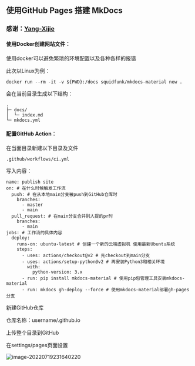 ## 使用GitHub Pages 搭建 MkDocs

### 感谢：[Yang-Xijie](https://github.com/Yang-Xijie/yang-xijie.github.io)

#### 使用Docker创建网站文件：

使用docker可以避免繁琐的环境配置以及各种各样的报错

此次以Linux为例：

```
docker run --rm -it -v ${PWD}:/docs squidfunk/mkdocs-material new .
```

会在当前目录生成以下结构：

```
.
├─ docs/
│  └─ index.md
└─ mkdocs.yml
```

#### 配置GitHub Action：
在当面目录新建以下目录及文件

```
.github/workflows/ci.yml
```

写入内容：

```
name: publish site
on: # 在什么时候触发工作流
  push: # 在从本地main分支被push到GitHub仓库时
    branches:
      - master 
      - main
  pull_request: # 在main分支合并别人提的pr时
    branches:
      - main
jobs: # 工作流的具体内容
  deploy:
    runs-on: ubuntu-latest # 创建一个新的云端虚拟机 使用最新Ubuntu系统
    steps:
      - uses: actions/checkout@v2 # 先checkout到main分支
      - uses: actions/setup-python@v2 # 再安装Python3和相关环境
        with:
          python-version: 3.x
      - run: pip install mkdocs-material # 使用pip包管理工具安装mkdocs-material
      - run: mkdocs gh-deploy --force # 使用mkdocs-material部署gh-pages分支
```

新建GitHub仓库 

仓库名称：username/.github.io

上传整个目录到GitHub

在settings/pages页面设置

![image-20220719231640220](imgs\62d6cae5b9152.png)
